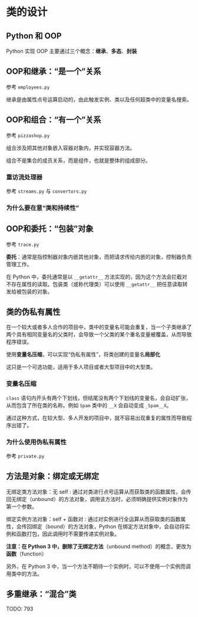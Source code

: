 # 类的设计

## Python 和 OOP

Python 实现 OOP 主要通过三个概念：**继承**、**多态**、**封装**

## OOP和继承：“是一个”关系

参考 `employees.py`

继承是由属性点号运算启动的，由此触发实例、类以及任何超类中的变量名搜索。

## OOP和组合：“有一个”关系

参考 `pizzashop.py`

组合涉及把其他对象嵌入容器对象内，并实现容器方法。

组合不是集合的成员关系，而是组件，也就是整体的组成部分。

### 重访流处理器

参考 `streams.py` 与 `convertors.py`

### 为什么要在意“类和持续性”

## OOP和委托：“包装”对象

参考 `trace.py`

**委托**：通常是指控制器对象内嵌其他对象，而把请求传给内嵌的对象，控制器负责管理工作。

在 Python 中，委托通常是以 `__getattr__` 方法实现的，因为这个方法会拦截对不存在属性的读取。包装类（或称代理类）可以使用 `__getattr__` 把任意读取转发给被包装的对象。

## 类的伪私有属性

在一个较大或者多人合作的项目中，类中的变量名可能会重复，当一个子类继承了两个具有相同变量名的父类时，会导致一个父类的某个重名变量被覆盖，从而导致程序错误。

使用**变量名压缩**，可以实现“伪私有属性”，将类创建的变量名**局部化**

这只是一个可选功能，适用于多人项目或者大型项目中的大型类。

### 变量名压缩

`class` 语句内开头有两个下划线，但结尾没有两个下划线的变量名，会自动扩张，从而包含了所在类的名称。例如 `Spam` 类中的 `__X` 会自动变成 `_Spam__X`。

通过这种方式，在较大型、多人开发的项目中，就不容易出现重复的属性而导致程序出错了。

### 为什么使用伪私有属性

参考 `private.py`

## 方法是对象：绑定或无绑定

无绑定类方法对象：无 self
: 通过对类进行点号运算从而获取类的函数属性，会传回无绑定（unbound）的方法对象，调用该方法时，必须明确提供实例对象作为第一个参数。

绑定实例方法对象：self + 函数对
: 通过对实例进行全运算从而获取类的函数属性，会传回绑定（bound）的方法对象，Python 在绑定方法对象中，会自动将实例和函数打包，因此调用时不需要传递实例对象。

**注意：**在 Python 3 中，删除了**无绑定方法**（unbound method）的概念，更改为**函数**（function）

另外，在 Python 3 中，当一个方法不期待一个实例时，可以不使用一个实例而调用类中的方法。

## 多重继承：“混合”类

TODO:
793
